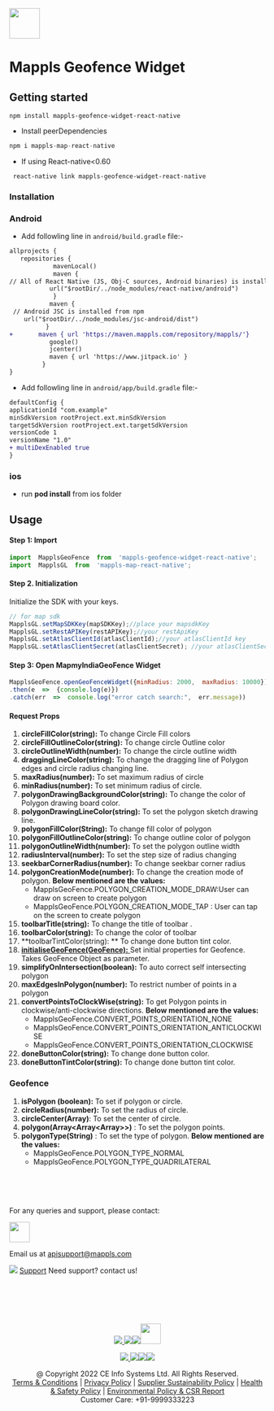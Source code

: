 [<img src="https://about.mappls.com/images/mappls-b-logo.svg" height="60"/> </p>](https://www.mapmyindia.com/api)

# Mappls Geofence Widget

## Getting started

`npm install mappls-geofence-widget-react-native`

* Install peerDependencies 
~~~javascript
npm i mappls-map-react-native
~~~


* If using React-native<0.60

` react-native link mappls-geofence-widget-react-native`


### Installation


### Android

* Add followling line in `android/build.gradle` file:-

```diff
allprojects {
   repositories {
            mavenLocal()
            maven {
// All of React Native (JS, Obj-C sources, Android binaries) is installed from npm
           url("$rootDir/../node_modules/react-native/android")
            }
           maven {
 // Android JSC is installed from npm
    url("$rootDir/../node_modules/jsc-android/dist")
          }
+       maven { url 'https://maven.mappls.com/repository/mappls/'}
           google()
           jcenter()
           maven { url 'https://www.jitpack.io' }
         }
}
```

* Add followling line in `android/app/build.gradle` file:-


```diff
defaultConfig {
applicationId "com.example"
minSdkVersion rootProject.ext.minSdkVersion
targetSdkVersion rootProject.ext.targetSdkVersion
versionCode 1
versionName "1.0"
+ multiDexEnabled true
}
```

### ios

* run **pod install** from ios folder

## Usage

#### Step 1: Import 
```javascript
import  MapplsGeoFence  from  'mappls-geofence-widget-react-native';
import  MapplsGL  from  'mappls-map-react-native';
```

#### Step 2.  Initialization
Initialize the SDK with your keys.
```javascript
// for map sdk
MapplsGL.setMapSDKKey(mapSDKKey);//place your mapsdkKey
MapplsGL.setRestAPIKey(restAPIKey);//your restApiKey
MapplsGL.setAtlasClientId(atlasClientId);//your atlasClientId key
MapplsGL.setAtlasClientSecret(atlasClientSecret); //your atlasClientSecret key
```

#### Step 3:  Open MapmyIndiaGeoFence Widget  

```javascript
MapplsGeoFence.openGeoFenceWidget({minRadius: 2000,  maxRadius: 10000})
.then(e  =>  {console.log(e)})
.catch(err  =>  console.log("error catch search:",  err.message))
```
#### Request  Props
1.  **circleFillColor(string):**  To change Circle Fill colors
2. **circleFillOutlineColor(string):** To change circle Outline color
3. **circleOutlineWidth(number):** To change the circle outline width
4. **draggingLineColor(string):** To change the dragging line of Polygon edges and circle radius changing line.
5. **maxRadius(number):** To set maximum radius of circle
6. **minRadius(number):** To set minimum radius of circle.
7. **polygonDrawingBackgroundColor(string):**  To change the color of Polygon drawing board color.
8. **polygonDrawingLineColor(string):** To set the polygon sketch drawing line.
9. **polygonFillColor(String):** To change fill color of polygon
10. **polygonFillOutlineColor(string):** To change outline color of polygon
11. **polygonOutlineWidth(number):**  To set the polygon outline width
12.  **radiusInterval(number):**   To set the step size of radius changing 
13. **seekbarCornerRadius(number):** To change seekbar corner radius
14. **polygonCreationMode(number):** To change the creation mode of polygon. **Below mentioned are the values:**
    * MapplsGeoFence.POLYGON_CREATION_MODE_DRAW:User can draw on screen to create polygon
    *  MapplsGeoFence.POLYGON_CREATION_MODE_TAP : User can tap on the screen to create polygon
15. **toolbarTitle(string):** To change the title of toolbar .
16. **toolbarColor(string):** To change the color of toolbar
17.  **toolbarTintColor(string): ** To change done button tint color.
18. [ **initialiseGeoFence(GeoFence):** ](#Geofence)Set initial properties for Geofence. Takes GeoFence Object as parameter.
19. **simplifyOnIntersection(boolean):** To auto correct self intersecting polygon
20. **maxEdgesInPolygon(number):** To  restrict number of points in a polygon
21.  **convertPointsToClockWise(string):** To  get Polygon points in clockwise/anti-clockwise directions. **Below mentioned are the values:**
     * MapplsGeoFence.CONVERT_POINTS_ORIENTATION_NONE
     * MapplsGeoFence.CONVERT_POINTS_ORIENTATION_ANTICLOCKWISE
     * MapplsGeoFence.CONVERT_POINTS_ORIENTATION_CLOCKWISE
22. **doneButtonColor(string):** To change done button color.
23.  **doneButtonTintColor(string):** To change done button tint color.

### Geofence 
1. **isPolygon (boolean):** To set if polygon or circle.
2.  **circleRadius(number):** To set the radius of circle.
3.   **circleCenter(Array<number>)**: To set the center of circle.
4.   **polygon(Array<Array<Array<number>>>)** : To set the polygon points.
5.   **polygonType(String)** : To set the type of polygon. **Below mentioned are the values:**
     * MapplsGeoFence.POLYGON_TYPE_NORMAL
     * MapplsGeoFence.POLYGON_TYPE_QUADRILATERAL


<br><br><br>

For any queries and support, please contact: 

[<img src="https://about.mappls.com/images/mappls-logo.svg" height="40"/> </p>](https://about.mappls.com/api/)
Email us at [apisupport@mappls.com](mailto:apisupport@mappls.com)


![](https://www.mapmyindia.com/api/img/icons/support.png)
[Support](https://about.mappls.com/contact/)
Need support? contact us!

<br></br>
<br></br>

[<p align="center"> <img src="https://www.mapmyindia.com/api/img/icons/stack-overflow.png"/> ](https://stackoverflow.com/questions/tagged/mappls-api)[![](https://www.mapmyindia.com/api/img/icons/blog.png)](https://about.mappls.com/blog/)[![](https://www.mapmyindia.com/api/img/icons/gethub.png)](https://github.com/Mappls-api)[<img src="https://mmi-api-team.s3.ap-south-1.amazonaws.com/API-Team/npm-logo.one-third%5B1%5D.png" height="40"/> </p>](https://www.npmjs.com/org/mapmyindia) 



[<p align="center"> <img src="https://www.mapmyindia.com/june-newsletter/icon4.png"/> ](https://www.facebook.com/Mapplsofficial)[![](https://www.mapmyindia.com/june-newsletter/icon2.png)](https://twitter.com/mappls)[![](https://www.mapmyindia.com/newsletter/2017/aug/llinkedin.png)](https://www.linkedin.com/company/mappls/)[![](https://www.mapmyindia.com/june-newsletter/icon3.png)](https://www.youtube.com/channel/UCAWvWsh-dZLLeUU7_J9HiOA)




<div align="center">@ Copyright 2022 CE Info Systems Ltd. All Rights Reserved.</div>

<div align="center"> <a href="https://about.mappls.com/api/terms-&-conditions">Terms & Conditions</a> | <a href="https://about.mappls.com/about/privacy-policy">Privacy Policy</a> | <a href="https://about.mappls.com/pdf/mapmyIndia-sustainability-policy-healt-labour-rules-supplir-sustainability.pdf">Supplier Sustainability Policy</a> | <a href="https://about.mappls.com/pdf/Health-Safety-Management.pdf">Health & Safety Policy</a> | <a href="https://about.mappls.com/pdf/Environment-Sustainability-Policy-CSR-Report.pdf">Environmental Policy & CSR Report</a>

<div align="center">Customer Care: +91-9999333223</div>
